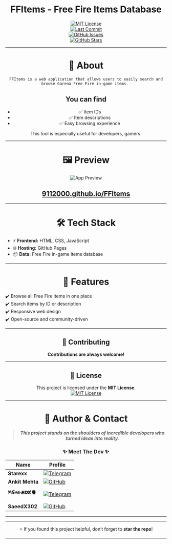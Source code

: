 <div align="center">

<!-- PROJECT TITLE -->
# FFItems - Free Fire Items Database  

[![MIT License](https://img.shields.io/badge/License-MIT-green.svg)](https://choosealicense.com/licenses/mit/)  
[![Last Commit](https://img.shields.io/github/last-commit/9112000/FFItems?color=blue&logo=github)](https://github.com/9112000/FFItems/commits/master)  
[![GitHub Issues](https://img.shields.io/github/issues/9112000/FFItems?color=orange)](https://github.com/9112000/FFItems/issues)  
[![GitHub Stars](https://img.shields.io/github/stars/9112000/FFItems?style=social)](https://github.com/9112000/FFItems/stargazers)  
</div>

---
<div align="center">

# 📖 About  


``` FFItems is a web application that allows users to easily search and browse Garena Free Fire in-game items.  ```

## You can find

- ✅ Item IDs  
- ✅ Item descriptions  
- ✅ Easy browsing experience  

This tool is especially useful for developers, gamers.

---

# 🖼️ Preview
![App Preview](https://i.postimg.cc/9Q28QDN4/IMG-20250908-132604.jpg)  

## [9112000.github.io/FFItems](https://9112000.github.io/FFItems/)  
</div>

---

<div align="center">

# 🛠️ Tech Stack  
</div>

- ⚡ **Frontend:** HTML, CSS, JavaScript  
- 🌐 **Hosting:** GitHub Pages  
- 📦 **Data:** Free Fire in-game items database  

---
<div align="center">

# 📌 Features  
</div>

✔️ Browse all Free Fire items in one place  
✔️ Search items by ID or description  
✔️ Responsive web design  
✔️ Open-source and community-driven  

---
<div align="center">

## 🤝 Contributing  

**Contributions are always welcome!**

---

## 📜 License  

This project is licensed under the **MIT License**.  
[![MIT License](https://img.shields.io/badge/License-MIT-green.svg)](https://choosealicense.com/licenses/mit/)  

---

# 👤 Author & Contact  

<div align="center">

</div>

> ***This project stands on the shoulders of incredible developers who turned ideas into reality.***

<div align="center">

### ✨ **Meet The Dev** ✨

| Name | Profile |
|------|---------|
| **Starexx** | [![Telegram](https://img.shields.io/badge/Telegram-%40starexx7-blue?logo=telegram)](https://t.me/starexx7)
| **Ankit Mehta** | [![GitHub](https://img.shields.io/badge/GitHub-9112000-black?logo=github)](https://github.com/9112000) |
| **༯𝙎ค૯𝙀𝘿✘🫀** | [![Telegram](https://img.shields.io/badge/Telegram-%40saeedxdie-blue?logo=telegram)](https://t.me/saeedxdie) |
| **SaeedX302** | [![GitHub](https://img.shields.io/badge/GitHub-saeedx302-black?logo=github)](https://github.com/saeedx302) |
</div>

---

---

⭐ If you found this project helpful, don’t forget to **star the repo**!


---

